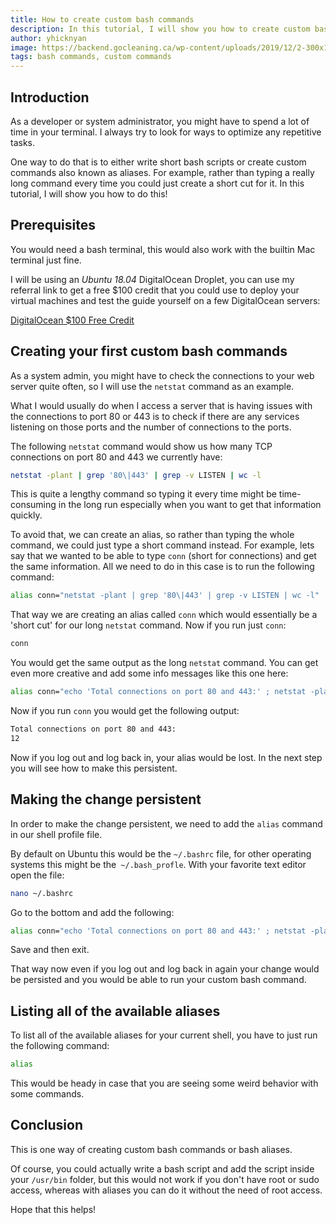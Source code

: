 ```yaml
---
title: How to create custom bash commands
description: In this tutorial, I will show you how to create custom bash commands.
author: yhicknyan
image: https://backend.gocleaning.ca/wp-content/uploads/2019/12/2-300x170.jpg
tags: bash commands, custom commands
---
```


## Introduction

As a developer or system administrator, you might have to spend a lot of time in your terminal. I always try to look for ways to optimize any repetitive tasks.

One way to do that is to either write short bash scripts or create custom commands also known as aliases. For example, rather than typing a really long command every time you could just create a short cut for it. In this tutorial, I will show you how to do this!

## Prerequisites

You would need a bash terminal, this would also work with the builtin Mac terminal just fine.

I will be using an *Ubuntu 18.04* DigitalOcean Droplet, you can use my referral link to get a free $100 credit that you could use to deploy your virtual machines and test the guide yourself on a few DigitalOcean servers:

[DigitalOcean $100 Free Credit](https://m.do.co/c/2a9bba940f39)

## Creating your first custom bash commands

As a system admin, you might have to check the connections to your web server quite often, so I will use the `netstat` command as an example.

What I would usually do when I access a server that is having issues with the connections to port 80 or 443 is to check if there are any services listening on those ports and the number of connections to the ports.

The following `netstat` command would show us how many TCP connections on port 80 and 443 we currently have:

```bash
netstat -plant | grep '80\|443' | grep -v LISTEN | wc -l
```

This is quite a lengthy command so typing it every time might be time-consuming in the long run especially when you want to get that information quickly.

To avoid that, we can create an alias, so rather than typing the whole command, we could just type a short command instead. For example, lets say that we wanted to be able to type `conn` (short for connections) and get the same information. All we need to do in this case is to run the following command:

```bash
alias conn="netstat -plant | grep '80\|443' | grep -v LISTEN | wc -l"
```

That way we are creating an alias called `conn` which would essentially be a 'short cut' for our long `netstat` command. Now if you run just `conn`:

```bash
conn
```

You would get the same output as the long `netstat` command. You can get even more creative and add some info messages like this one here:

```bash
alias conn="echo 'Total connections on port 80 and 443:' ; netstat -plant | grep '80\|443' | grep -v LISTEN | wc -l"
```

Now if you run `conn` you would get the following output:

```bash
Total connections on port 80 and 443:
12
```

Now if you log out and log back in, your alias would be lost. In the next step you will see how to make this persistent.

## Making the change persistent

In order to make the change persistent, we need to add the `alias` command in our shell profile file.

By default on Ubuntu this would be the `~/.bashrc` file, for other operating systems this might be the` ~/.bash_profle`. With your favorite text editor open the file:

```bash
nano ~/.bashrc
```

Go to the bottom and add the following:

```bash
alias conn="echo 'Total connections on port 80 and 443:' ; netstat -plant | grep '80\|443' | grep -v LISTEN | wc -l"
```

Save and then exit.

That way now even if you log out and log back in again your change would be persisted and you would be able to run your custom bash command.

## Listing all of the available aliases

To list all of the available aliases for your current shell, you have to just run the following command:

```bash
alias
```

This would be heady in case that you are seeing some weird behavior with some commands.

## Conclusion

This is one way of creating custom bash commands or bash aliases.

Of course, you could actually write a bash script and add the script inside your `/usr/bin` folder, but this would not work if you don't have root or sudo access, whereas with aliases you can do it without the need of root access.

Hope that this helps!
